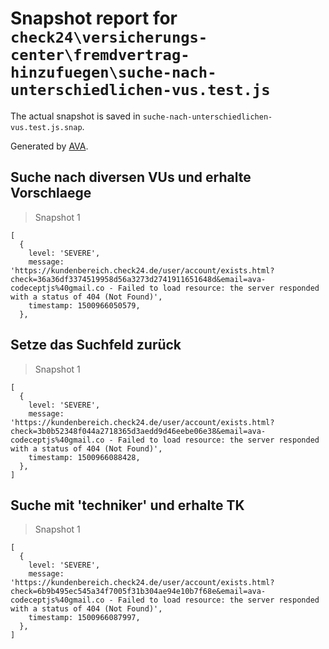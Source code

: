 # Snapshot report for `check24\versicherungs-center\fremdvertrag-hinzufuegen\suche-nach-unterschiedlichen-vus.test.js`

The actual snapshot is saved in `suche-nach-unterschiedlichen-vus.test.js.snap`.

Generated by [AVA](https://ava.li).

## Suche nach diversen VUs und erhalte Vorschlaege

> Snapshot 1

    [
      {
        level: 'SEVERE',
        message: 'https://kundenbereich.check24.de/user/account/exists.html?check=36a36df3374519958d56a3273d2741911651648d&email=ava-codeceptjs%40gmail.co - Failed to load resource: the server responded with a status of 404 (Not Found)',
        timestamp: 1500966050579,
      },
    

## Setze das Suchfeld zurück

> Snapshot 1

    [
      {
        level: 'SEVERE',
        message: 'https://kundenbereich.check24.de/user/account/exists.html?check=3b0b52348f044a2718365d3aedd9d46eebe06e38&email=ava-codeceptjs%40gmail.co - Failed to load resource: the server responded with a status of 404 (Not Found)',
        timestamp: 1500966088428,
      },
    ]

## Suche mit 'techniker' und erhalte TK

> Snapshot 1

    [
      {
        level: 'SEVERE',
        message: 'https://kundenbereich.check24.de/user/account/exists.html?check=6b9b495ec545a34f7005f31b304ae94e10b7f68e&email=ava-codeceptjs%40gmail.co - Failed to load resource: the server responded with a status of 404 (Not Found)',
        timestamp: 1500966087997,
      },
    ]